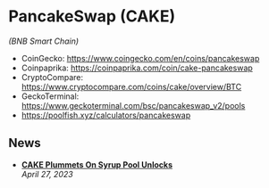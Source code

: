 # PancakeSwap (CAKE)
_(BNB Smart Chain)_

- CoinGecko: https://www.coingecko.com/en/coins/pancakeswap
- Coinpaprika: https://coinpaprika.com/coin/cake-pancakeswap
- CryptoCompare: https://www.cryptocompare.com/coins/cake/overview/BTC
- GeckoTerminal: https://www.geckoterminal.com/bsc/pancakeswap_v2/pools
- https://poolfish.xyz/calculators/pancakeswap

## News

- [**CAKE Plummets On Syrup Pool Unlocks**](https://thedefiant.io/pancakeswap-tokenomics-overhaul)
  <br/>_April 27, 2023_
